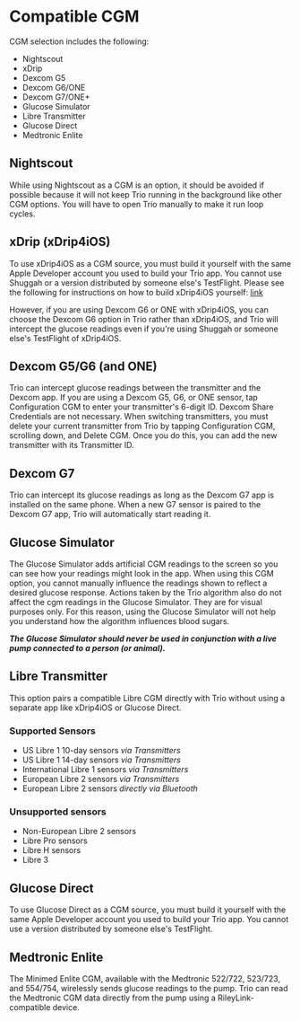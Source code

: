 # Compatible CGM

CGM selection includes the following:
* Nightscout
* xDrip
* Dexcom G5
* Dexcom G6/ONE
* Dexcom G7/ONE+
* Glucose Simulator
* Libre Transmitter
* Glucose Direct
* Medtronic Enlite

## Nightscout
While using Nightscout as a CGM is an option, it should be avoided if possible because it will not keep Trio running in the background like other CGM options. You will have to open Trio manually to make it run loop cycles.

## xDrip (xDrip4iOS)
To use xDrip4iOS as a CGM source, you must build it yourself with the same Apple Developer account you used to build your Trio app. You cannot use Shuggah or a version distributed by someone else's TestFlight. Please see the following for instructions on how to build xDrip4iOS yourself: [link](../../operate/build.md#xdrip4ios-or-glucose-direct-as-cgm-source)

However, if you are using Dexcom G6 or ONE with xDrip4iOS, you can choose the Dexcom G6 option in Trio rather than xDrip4iOS, and Trio will intercept the glucose readings even if you're using Shuggah or someone else's TestFlight of xDrip4iOS.

## Dexcom G5/G6 (and ONE)
Trio can intercept glucose readings between the transmitter and the Dexcom app. If you are using a Dexcom G5, G6, or ONE sensor, tap Configuration CGM to enter your transmitter's 6-digit ID. Dexcom Share Credentials are not necessary. When switching transmitters, you must delete your current transmitter from Trio by tapping Configuration CGM, scrolling down, and Delete CGM. Once you do this, you can add the new transmitter with its Transmitter ID.

## Dexcom G7
Trio can intercept its glucose readings as long as the Dexcom G7 app is installed on the same phone. When a new G7 sensor is paired to the Dexcom G7 app, Trio will automatically start reading it.

## Glucose Simulator
The Glucose Simulator adds artificial CGM readings to the screen so you can see how your readings might look in the app. When using this CGM option, you cannot manually influence the readings shown to reflect a desired glucose response. Actions taken by the Trio algorithm also do not affect the cgm readings in the Glucose Simulator. They are for visual purposes only. For this reason, using the Glucose Simulator will not help you understand how the algorithm influences blood sugars.

***The Glucose Simulator should never be used in conjunction with a live pump connected to a person (or animal).***

## Libre Transmitter
This option pairs a compatible Libre CGM directly with Trio without using a separate app like xDrip4iOS or Glucose Direct.

### Supported Sensors
* US Libre 1 10-day sensors *via Transmitters*
* US Libre 1 14-day sensors *via Transmitters*
* International Libre 1 sensors *via Transmitters*
* European Libre 2 sensors *via Transmitters*
* European Libre 2 sensors *directly via Bluetooth*

### Unsupported sensors
* Non-European Libre 2 sensors
* Libre Pro sensors
* Libre H sensors
* Libre 3
  
## Glucose Direct
To use Glucose Direct as a CGM source, you must build it yourself with the same Apple Developer account you used to build your Trio app. You cannot use a version distributed by someone else's TestFlight.

## Medtronic Enlite
The Minimed Enlite CGM, available with the Medtronic 522/722, 523/723, and 554/754, wirelessly sends glucose readings to the pump. Trio can read the Medtronic CGM data directly from the pump using a RileyLink-compatible device.
